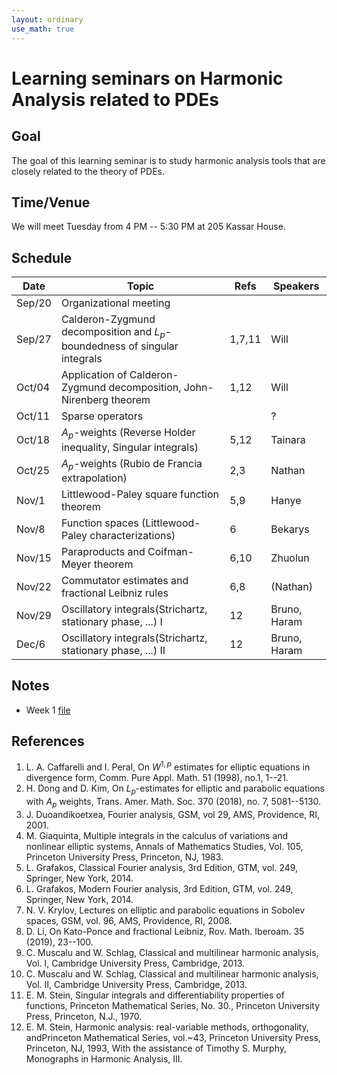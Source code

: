 ```yaml
---
layout: ordinary
use_math: true 
---
```


# Learning seminars on Harmonic Analysis related to PDEs

## Goal

The goal of this learning seminar is to study harmonic analysis tools that are closely related to the theory of PDEs.

## Time/Venue

We will meet Tuesday from 4 PM -- 5:30 PM at 205 Kassar House.

## Schedule

|Date|Topic|Refs|Speakers|
|---|---------------------------|-----|---------|
|Sep/20|Organizational meeting| | |
|Sep/27|Calderon-Zygmund decomposition and $L_p$-boundedness of singular integrals|1,7,11|Will|
|Oct/04|Application of Calderon-Zygmund decomposition, John-Nirenberg theorem|1,12|Will|
|Oct/11|Sparse operators||?|
|Oct/18|$A_p$-weights (Reverse Holder inequality, Singular integrals)|5,12|Tainara|
|Oct/25|$A_p$-weights (Rubio de Francia extrapolation)|2,3|Nathan|
|Nov/1|Littlewood-Paley square function theorem |5,9|Hanye|
|Nov/8|Function spaces (Littlewood-Paley characterizations)|6|Bekarys|
|Nov/15|Paraproducts and Coifman-Meyer theorem|6,10|Zhuolun|
|Nov/22|Commutator estimates and fractional Leibniz rules|6,8|(Nathan)|
|Nov/29|Oscillatory integrals(Strichartz, stationary phase, ...) I|12|Bruno, Haram|
|Dec/6|Oscillatory integrals(Strichartz, stationary phase, ...) II|12|Bruno, Haram|

## Notes
- Week 1 [file](https://willkwon-math.github.io/assets/files/SeminarWeek1.pdf)

## References

1. L. A. Caffarelli and I. Peral, On $W^{1,p}$ estimates for elliptic equations in divergence form, Comm. Pure Appl. Math. 51 (1998), no.1, 1--21.
2. H. Dong and D. Kim, On $L_p$-estimates for elliptic and parabolic equations with $A_p$ weights, Trans. Amer. Math. Soc. 370 (2018), no. 7, 5081--5130.
3. J. Duoandikoetxea, Fourier analysis, GSM, vol 29, AMS, Providence, RI, 2001.
4. M. Giaquinta, Multiple integrals in the calculus of variations and nonlinear elliptic systems, Annals of Mathematics Studies, Vol. 105, Princeton University Press, Princeton, NJ, 1983. 
5. L. Grafakos, Classical Fourier analysis, 3rd Edition, GTM, vol. 249, Springer, New York, 2014.
6. L. Grafakos, Modern Fourier analysis, 3rd Edition, GTM, vol. 249, Springer, New York, 2014.
7. N. V. Krylov, Lectures on elliptic and parabolic equations in Sobolev spaces, GSM, vol. 96, AMS, Providence, RI, 2008.
8. D. Li, On Kato-Ponce and fractional Leibniz, Rov. Math. Iberoam. 35 (2019), 23--100.
9. C. Muscalu and W. Schlag, Classical and multilinear harmonic analysis, Vol. I, Cambridge University Press, Cambridge, 2013.
10. C. Muscalu and W. Schlag, Classical and multilinear harmonic analysis, Vol. II, Cambridge University Press, Cambridge, 2013.
11. E. M. Stein, Singular integrals and differentiability properties of functions, Princeton Mathematical Series, No. 30., Princeton University Press, Princeton, N.J., 1970.
12. E. M. Stein, Harmonic analysis: real-variable methods, orthogonality, andPrinceton Mathematical Series, vol.~43, Princeton University Press, Princeton, NJ, 1993, With the assistance of Timothy S. Murphy, Monographs in Harmonic Analysis, III.   
  
